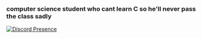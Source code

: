 ### computer science student who cant learn C so he'll never pass the class sadly

[![Discord Presence](https://lanyard-profile-readme.vercel.app/api/241929388403195914)](https://discord.com/users/241929388403195914)
